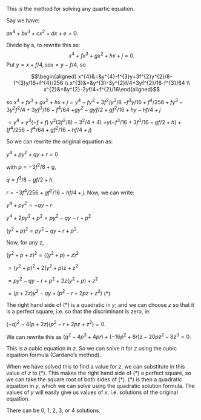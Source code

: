 This is the method for solving any quartic equation.

Say we have:

$ax^{4}+bx^{3}+cx^{2}+dx+e=0.$

Divide by a, to rewrite this as: $$x^{4}+fx^{3}+gx^{2}+hx+j=0.$$ Put
$y=x+f/4, so x=y-f/4$, so

$$\begin{aligned}
  x^{4}&=&y^{4}-f^{3}y+3f^{2}y^{2}/8-f^{3}y/16+f^{4}/256 \\
  x^{3}&=&y^{3}-3y^{2}f/4+3yf^{2}/16-f^{3}/64 \\
  x^{2}&=&y^{2}-2yf/4+f^{2}/16\end{aligned}$$

so $x^{4}+fx^{3}+gx^{2}+hx+j=y^{4}-fy^{3}+3f^{2}/y^{2}/8$
$-f^{3}y/16+f^{4}/256+fy^{3}-3y^{2}f^{2}/4+3yf^{3}/16-f^{4}/64$
$+gy^{2}-gyf/2+gf^{2}/16+hy-hf/4+j$

$=y^{4}+y^{3}(-f+f)$ $y^{2}(3f^{2}/8)-3^{2}/4+4)$
$+y(-f^{3}/16+3f^{3}/16-gf/2+h)$
$+(f^{4}/256-f^{4}/64+gf^{2}/16-hf/4+j)$

So we can rewrite the original equation as:

$y^{4}+py^{2}+qy+r=0$

with $p=-3f^{2}/8+g,$

$q=f^{3}/8-gf/2+h,$

$r=-3f^{4}/256+gf^{2}/16-hf/4+j.$ Now, we can write:

$y^{4}+py^{2}=-qy-r$

$y^{4}+2py^{2}+p^{2}=py^{2}-qy-r+p^{2}$

$(y^{2}+p)^{2}=py^{2}-qy-r+p^{2}.$

Now, for any z,

$(y^{2}+p+z)^{2}=((y^{2}+p)+z)^{2}$

$=(y^{2}+p)^{2}+2(y^{2}+p)z+z^{2}$

$=py^{2}-qy-r+p^{2}+2z(y^{2}+p)+z^{2}$

$=(p+2z)y^{2}-qy+(p^{2}-r+2pz+z^{2})$ (\*)

The right hand side of (\*) is a quadratic in $y$; and we can choose $z$
so that it is a perfect square, i.e. so that the discriminant is zero,
ie:

$(-q)^{2}-4(p+2z)(p^{2}-r+2pz+z^{2})=0.$

We can rewrite this as
$(q^{2}-4p^{3}+4pr)+(-16p^{2}+8r)z-20pz^{2}-8z^{3}=0.$

This is a cubic equation in $z$. So we can solve it for $z$ using the
cubic equation formula (Cardano’s method).

When we have solved this to find a value for $z$, we can substitute in
this value of $z$ to (\*). This makes the right hand side of (\*) a
perfect square, so we can take the square root of both sides of (\*).
(\*) is then a quadratic equation in $y$, which we can solve using the
quadratic solution formula. The values of $y$ will easily give us values
of $x$, i.e. solutions of the original equation.

There can be 0, 1, 2, 3, or 4 solutions.
